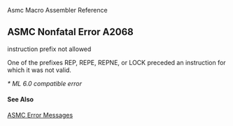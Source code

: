 Asmc Macro Assembler Reference

## ASMC Nonfatal Error A2068

instruction prefix not allowed

One of the prefixes REP, REPE, REPNE, or LOCK preceded an instruction for which it was not valid.

_* ML 6.0 compatible error_

#### See Also

[ASMC Error Messages](readme.md)